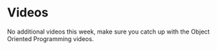 # Videos

No additional videos this week, make sure you catch up with the Object Oriented Programming videos.